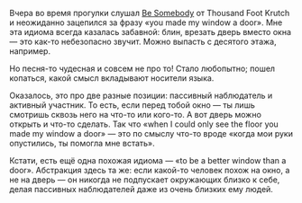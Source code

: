 Вчера во время прогулки слушал [Be Somebody](https://music.yandex.ru/album/13443698/track/24134841) от Thousand Foot Krutch и неожиданно зацепился за фразу «you made my window a door». Мне эта идиома всегда казалась забавной: блин, врезать дверь вместо окна — это как-то небезопасно звучит. Можно выпасть с десятого этажа, например. 

Но песня-то чудесная и совсем не про то! Стало любопытно; пошел копаться, какой смысл вкладывают носители языка. 

Оказалось, это про две разные позиции: пассивный наблюдатель и активный участник. То есть, если перед тобой окно — ты лишь смотришь сквозь него на что-то или кого-то. А вот дверь можно открыть и что-то сделать. Так что «when I could only see the floor you made my window a door» — это по смыслу что-то вроде «когда мои руки опустились, ты помогла мне встать».

Кстати, есть ещё одна похожая идиома — «to be a better window than a door». Абстракция здесь та же: если какой-то человек похож на окно, а не на дверь — он никогда не подпускает окружающих близко к себе, делая пассивных наблюдателей даже из очень близких ему людей.